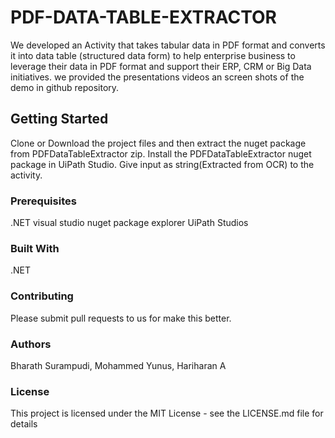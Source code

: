 # PDF-DATA-TABLE-EXTRACTOR
We developed an Activity that takes tabular data in PDF format and converts it into data table (structured data form) to help enterprise business to leverage their data in PDF format and  support their ERP, CRM or Big Data initiatives.
we provided the presentations videos an screen shots of the demo in github repository.

## Getting Started
Clone or Download the project files and then extract the nuget package from PDFDataTableExtractor zip.
Install the PDFDataTableExtractor nuget package in UiPath Studio.
Give input as string(Extracted from OCR) to the activity.

### Prerequisites
.NET
visual studio
nuget package explorer
UiPath Studios

### Built With
.NET 

### Contributing
Please submit pull requests to us for make this better.

### Authors
Bharath Surampudi,
Mohammed Yunus,
Hariharan A

### License
This project is licensed under the MIT License - see the LICENSE.md file for details
